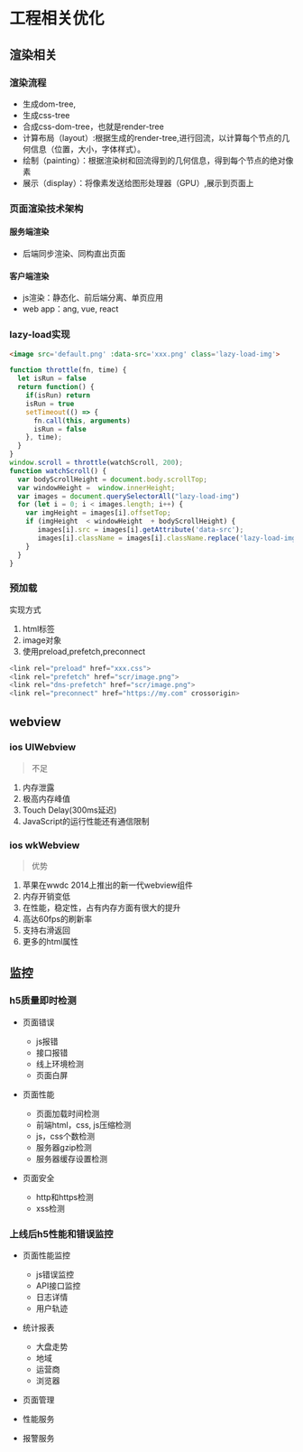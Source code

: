 # 工程相关优化

## 渲染相关

### 渲染流程

- 生成dom-tree,
- 生成css-tree
- 合成css-dom-tree，也就是render-tree
- 计算布局（layout）:根据生成的render-tree,进行回流，以计算每个节点的几何信息（位置，大小，字体样式）。
- 绘制（painting）：根据渲染树和回流得到的几何信息，得到每个节点的绝对像素
- 展示（display）：将像素发送给图形处理器（GPU）,展示到页面上

### 页面渲染技术架构

#### 服务端渲染

- 后端同步渲染、同构直出页面

#### 客户端渲染

- js渲染：静态化、前后端分离、单页应用
- web app：ang, vue, react

### lazy-load实现

```html
<image src='default.png' :data-src='xxx.png' class='lazy-load-img'>
```

```js
function throttle(fn, time) {
  let isRun = false
  return function() {
    if(isRun) return
    isRun = true
    setTimeout(() => {
      fn.call(this, arguments)
      isRun = false
    }, time);
  }
}
window.scroll = throttle(watchScroll, 200);
function watchScroll() {
  var bodyScrollHeight = document.body.scrollTop;
  var windowHeight =  window.innerHeight;
  var images = document.querySelectorAll("lazy-load-img")
  for (let i = 0; i < images.length; i++) {
    var imgHeight = images[i].offsetTop;
    if (imgHeight  < windowHeight  + bodyScrollHeight) {
       images[i].src = images[i].getAttribute('data-src');
       images[i].className = images[i].className.replace('lazy-load-img','')
    }
  }
}
```

### 预加载

实现方式

1. html标签
2. image对象
3. 使用preload,prefetch,preconnect

```js
<link rel="preload" href="xxx.css">
<link rel="prefetch" href="scr/image.png">
<link rel="dns-prefetch" href="scr/image.png">
<link rel="preconnect" href="https://my.com" crossorigin>
```

## webview

### ios UIWebview

> 不足

1. 内存泄露
2. 极高内存峰值
3. Touch Delay(300ms延迟)
4. JavaScript的运行性能还有通信限制

### ios wkWebview

> 优势

1. 苹果在wwdc 2014上推出的新一代webview组件
2. 内存开销变低
3. 在性能，稳定性，占有内存方面有很大的提升
4. 高达60fps的刷新率
5. 支持右滑返回
6. 更多的html属性

## 监控

### h5质量即时检测

- 页面错误
  - js报错
  - 接口报错
  - 线上环境检测
  - 页面白屏

- 页面性能
  - 页面加载时间检测
  - 前端html，css, js压缩检测
  - js，css个数检测
  - 服务器gzip检测
  - 服务器缓存设置检测

- 页面安全
  - http和https检测
  - xss检测

### 上线后h5性能和错误监控

- 页面性能监控
  - js错误监控
  - API接口监控
  - 日志详情
  - 用户轨迹

- 统计报表
  - 大盘走势
  - 地域
  - 运营商
  - 浏览器

- 页面管理
- 性能服务
- 报警服务

